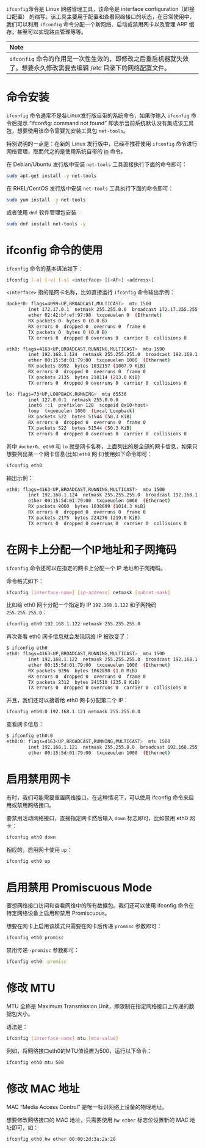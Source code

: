 
`ifconfig`命令是 Linux 网络管理工具，该命令是 interface configuration（即接口配置） 的缩写。该工具主要用于配置和查看网络接口的状态，在日常使用中，我们可以利用 `ifconfig` 命令分配一个新网络、启动或禁用网卡以及管理 ARP 缓存，甚至可以实现路由管理等等。

| **Note**                                                           |
| :----------------------------------------------------------------- |
| `ifconfig` 命令的作用是一次性生效的，即修改之后重启机器就失效了。想要永久修改需要去编辑 /etc 目录下的网络配置文件。 |

# 命令安装

`ifconfig` 命令通常不是各Linux发行版自带的系统命令，如果你输入 `ifconfig` 命令后提示 “ifconfig: command not found” 即表示当前系统默认没有集成该工具包，想要使用该命令需要先安装工具包 `net-tools`。

特别说明的一点是：在新的 Linux 发行版中，已经不推荐使用 `ifconfig` 命令进行网络管理，取而代之的是使用系统自带的 [ip](../网络管理/IP%20%E5%91%BD%E4%BB%A4%E7%9A%84%E4%BD%BF%E7%94%A8.md) 命令。

在 Debian/Ubuntu 发行版中安装 `net-tools` 工具直接执行下面的命令即可：

```bash
sudo apt-get install -y net-tools
```

在 RHEL/CentOS 发行版中安装 `net-tools` 工具执行下面的命令即可：

```bash
sudo yum install -y net-tools
```

或者使用 `dnf` 软件管理包安装：

```bash
sudo dnf install net-tools -y
```

# ifconfig 命令的使用

`ifconfig` 命令的基本语法如下：

```bash
ifconfig [-a] [-v] [-s] <interface> [[<AF>] <address>]
```

`<interface>` 指的是网卡名称，比如直接运行 `ifconfig` 命令输出示例：

```bash
docker0: flags=4099<UP,BROADCAST,MULTICAST>  mtu 1500
        inet 172.17.0.1  netmask 255.255.0.0  broadcast 172.17.255.255
        ether 02:42:bf:ef:97:98  txqueuelen 0  (Ethernet)
        RX packets 0  bytes 0 (0.0 B)
        RX errors 0  dropped 0  overruns 0  frame 0
        TX packets 0  bytes 0 (0.0 B)
        TX errors 0  dropped 0 overruns 0  carrier 0  collisions 0

eth0: flags=4163<UP,BROADCAST,RUNNING,MULTICAST>  mtu 1500
        inet 192.168.1.124  netmask 255.255.255.0  broadcast 192.168.1.255
        ether 00:15:5d:01:79:00  txqueuelen 1000  (Ethernet)
        RX packets 8992  bytes 1032157 (1007.9 KiB)
        RX errors 0  dropped 0  overruns 0  frame 0
        TX packets 2135  bytes 218114 (213.0 KiB)
        TX errors 0  dropped 0 overruns 0  carrier 0  collisions 0

lo: flags=73<UP,LOOPBACK,RUNNING>  mtu 65536
        inet 127.0.0.1  netmask 255.0.0.0
        inet6 ::1  prefixlen 128  scopeid 0x10<host>
        loop  txqueuelen 1000  (Local Loopback)
        RX packets 522  bytes 51544 (50.3 KiB)
        RX errors 0  dropped 0  overruns 0  frame 0
        TX packets 522  bytes 51544 (50.3 KiB)
        TX errors 0  dropped 0 overruns 0  carrier 0  collisions 0
```

其中 `docker0`、`eth0` 和 `lo` 就是网卡名称，上面列出的是全部的网卡信息，如果只想要列出某一个网卡信息(比如 `eth0` 网卡)使用如下命令即可：

```bash
ifconfig eth0
```

输出示例：

```bash
eth0: flags=4163<UP,BROADCAST,RUNNING,MULTICAST>  mtu 1500
        inet 192.168.1.124  netmask 255.255.255.0  broadcast 192.168.1.255
        ether 00:15:5d:01:79:00  txqueuelen 1000  (Ethernet)
        RX packets 9060  bytes 1038699 (1014.3 KiB)
        RX errors 0  dropped 0  overruns 0  frame 0
        TX packets 2175  bytes 224276 (219.0 KiB)
        TX errors 0  dropped 0 overruns 0  carrier 0  collisions 0
```

# 在网卡上分配一个IP地址和子网掩码

`ifconfig` 命令还可以在指定的网卡上分配一个 IP 地址和子网掩码。

命令格式如下：

```bash
ifconfig [interface-name] [ip-address] netmask [subnet-mask]
```

比如给 eth0 网卡分配一个指定的 IP `192.168.1.122` 和子网掩码 `255.255.255.0`：

```bash
ifconfig eth0 192.168.1.122 netmask 255.255.255.0
```

再次查看 eth0 网卡信息就会发现网络 IP 被改变了：

```bash
$ ifconfig eth0
eth0: flags=4163<UP,BROADCAST,RUNNING,MULTICAST>  mtu 1500
        inet 192.168.1.122  netmask 255.255.255.0  broadcast 192.168.1.255
        ether 00:15:5d:01:79:00  txqueuelen 1000  (Ethernet)
        RX packets 9296  bytes 1062890 (1.0 MiB)
        RX errors 0  dropped 0  overruns 0  frame 0
        TX packets 2312  bytes 241510 (235.8 KiB)
        TX errors 0  dropped 0 overruns 0  carrier 0  collisions 0
```

并且，我们还可以接着给 eth0 网卡分配第二个 IP：

```bash
ifconfig eth0:0 192.168.1.121 netmask 255.255.0.0
```

查看网卡信息：

```bash
$ ifconfig eth0:0
eth0:0: flags=4163<UP,BROADCAST,RUNNING,MULTICAST>  mtu 1500
        inet 192.168.1.121  netmask 255.255.0.0  broadcast 192.168.255.255
        ether 00:15:5d:01:79:00  txqueuelen 1000  (Ethernet)
```

# 启用禁用网卡

有时，我们可能需要重置网络接口。在这种情况下，可以使用 ifconfig 命令来启用或禁用网络接口。

要禁用活动网络接口，直接指定网卡然后输入 `down` 标志即可，比如禁用 eth0 网卡：

```bash
ifconfig eth0 down
```

相应的，启用网卡使用 `up`：

```bash
ifconfig eth0 up
```

# 启用禁用 Promiscuous Mode

要想网络接口访问和查看网络中的所有数据包。我们还可以使用 ifconfig 命令在特定网络设备上启用和禁用 Promiscuous。

想要在网卡上启用该模式只需要在网卡后传递 `promisc` 参数即可：

```bash
ifconfig eth0 promisc
```

禁用传递 `-promisc` 参数即可：

```bash
ifconfig eth0 -promisc
```

# 修改 MTU

MTU 全称是 Maximum Transmission Unit，即限制在指定网络接口上传递的数据包大小。

语法是：

```bash
ifconfig [interface-name] mtu [mtu-value]
```

例如，将网络接口eth0的MTU值设置为500，运行以下命令：

```bash
ifconfig eth0 mtu 500
```

# 修改 MAC 地址

MAC “Media Access Control” 是唯一标识网络上设备的物理地址。

想要修改网络接口的 MAC 地址，只需要使用 `hw ether` 标志位设置新的 MAC 地址即可，如：

```bash
ifconfig eth0 hw ether 00:00:2d:3a:2a:28
```
